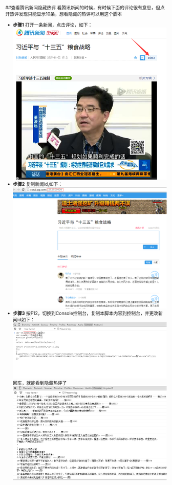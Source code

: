 ##查看腾讯新闻隐藏热评
看腾讯新闻的时候，有时候下面的评论很有意思，但点开热评发现只能显示10条，想看隐藏的热评可以用这个脚本

* **步骤1**
打开一条新闻，点击评论，如下：
![](/TencentNewsHotLook/imgs/1.png)
* **步骤2** 
复制新闻id,如下：
![](/TencentNewsHotLook/imgs/2.png)
* **步骤3**
按F12，切换到Console控制台，复制本脚本内容到控制台，并更改新闻id如下：
![](/TencentNewsHotLook/imgs/3.png)
回车，就能看到隐藏热评了
![](/TencentNewsHotLook/imgs/4.png)

